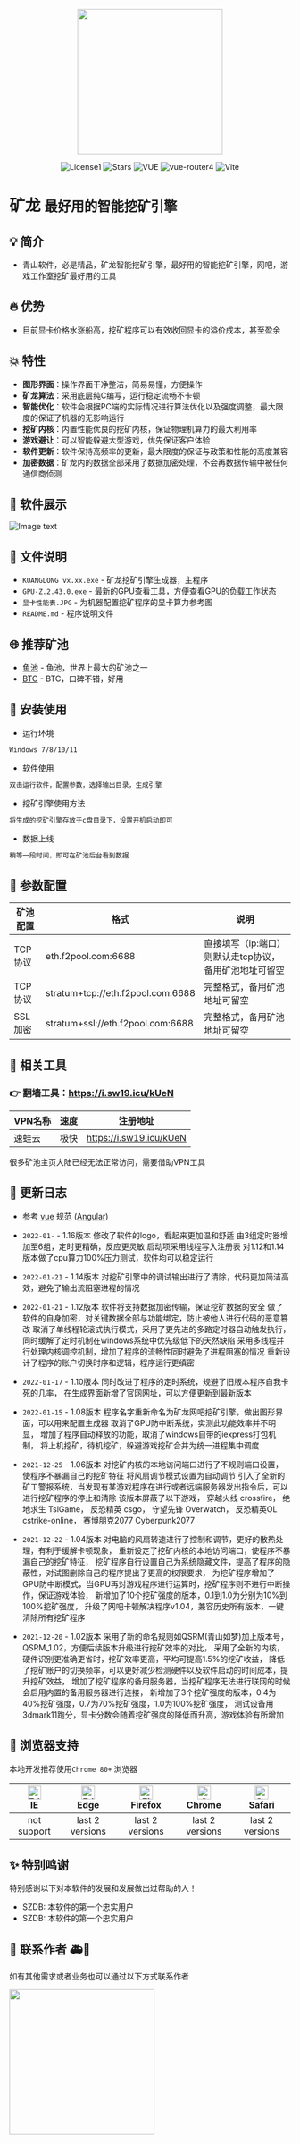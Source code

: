 <p align="center">
  <img src="https://github.com/qingshan2048/img/blob/main/ethereum.png" width="260">
</p>
<p align="center">
  <img src='https://img.shields.io/github/license/matevip/matecloud' alt='License1'/>
  <img src="https://img.shields.io/github/stars/matevip/artemis" alt="Stars"/>
  <img src="https://img.shields.io/badge/VUE-3.2.2-green" alt="VUE"/>
  <img src="https://img.shields.io/badge/VueRouter-4.0.11-blue" alt="vue-router4"/>
  <img src="https://img.shields.io/badge/Vite-2.5.0-brightgreen" alt="Vite"/>
</p>


# 矿龙 `最好用的智能挖矿引擎`

## 💡 简介

- 青山软件，必是精品，矿龙智能挖矿引擎，最好用的智能挖矿引擎，网吧，游戏工作室挖矿最好用的工具

## 🔥 优势
- 目前显卡价格水涨船高，挖矿程序可以有效收回显卡的溢价成本，甚至盈余

## 💥 特性

- **图形界面**：操作界面干净整洁，简易易懂，方便操作
- **矿龙算法**：采用底层纯C编写，运行稳定流畅不卡顿
- **智能优化**：软件会根据PC端的实际情况进行算法优化以及强度调整，最大限度的保证了机器的无影响运行
- **挖矿内核**：内置性能优良的挖矿内核，保证物理机算力的最大利用率
- **游戏避让**：可以智能躲避大型游戏，优先保证客户体验
- **软件更新**：软件保持高频率的更新，最大限度的保证与政策和性能的高度兼容
- **加密数据**：矿龙内的数据全部采用了数据加密处理，不会再数据传输中被任何通信商侦测

## 🍯 软件展示
![Image text](https://github.com/qingshan2048/img/blob/main/a.jpg)

## 📝 文件说明

- `KUANGLONG vx.xx.exe` - 矿龙挖矿引擎生成器，主程序
- `GPU-Z.2.43.0.exe` - 最新的GPU查看工具，方便查看GPU的负载工作状态
- `显卡性能表.JPG` - 为机器配置挖矿程序的显卡算力参考图
- `README.md` - 程序说明文件

## 🌐 推荐矿池

- [鱼池](http://f2pool.com/) - 鱼池，世界上最大的矿池之一
- [BTC](http://btc.com/) - BTC，口碑不错，好用

## 🔨 安装使用

- 运行环境

```bash
Windows 7/8/10/11
```

- 软件使用

```bash
双击运行软件，配置参数，选择输出目录，生成引擎
```

- 挖矿引擎使用方法

```bash
将生成的挖矿引擎存放于c盘目录下，设置开机启动即可
```

- 数据上线

```bash
稍等一段时间，即可在矿池后台看到数据
```

## 🌭 参数配置
|  矿池配置   |   格式  |   说明   |
|---  |--- | --- |
|  TCP协议   |  eth.f2pool.com:6688   |  直接填写（ip:端口）则默认走tcp协议，备用矿池地址可留空   |
|  TCP协议   |  stratum+tcp://eth.f2pool.com:6688   |  完整格式，备用矿池地址可留空   |
|  SSL加密   |  stratum+ssl://eth.f2pool.com:6688   |  完整格式，备用矿池地址可留空   |

## 🔧 相关工具
### 👉 翻墙工具：https://i.sw19.icu/kUeN

VPN名称 | 速度| 注册地址
---|---|---
速蛙云 | 极快| https://i.sw19.icu/kUeN

很多矿池主页大陆已经无法正常访问，需要借助VPN工具

## 🔨 更新日志

- 参考 [vue](https://github.com/vuejs/vue/blob/dev/.github/COMMIT_CONVENTION.md) 规范 ([Angular](https://github.com/conventional-changelog/conventional-changelog/tree/master/packages/conventional-changelog-angular))

- `2022-01-` - 1.16版本
修改了软件的logo，看起来更加温和舒适
由3组定时器增加至6组，定时更精确，反应更灵敏
启动项采用线程写入注册表
对1.12和1.14版本做了cpu算力100%压力测试，软件均可以稳定运行
- `2022-01-21` - 1.14版本
对挖矿引擎中的调试输出进行了清除，代码更加简洁高效，避免了输出流阻塞进程的情况
- `2022-01-21` - 1.12版本
软件将支持数据加密传输，保证挖矿数据的安全
做了软件的自身加密，对关键数据全部与功能绑定，防止被他人进行代码的恶意篡改
取消了单线程轮滚式执行模式，采用了更先进的多路定时器自动触发执行，同时缓解了定时机制在windows系统中优先级低下的天然缺陷
采用多线程并行处理内核调控机制，增加了程序的流畅性同时避免了进程阻塞的情况
重新设计了程序的账户切换时序和逻辑，程序运行更缜密
- `2022-01-17` - 1.10版本
同时改进了程序的定时系统，规避了旧版本程序自我卡死的几率，
在生成界面新增了官网网址，可以方便更新到最新版本
- `2022-01-15` - 1.08版本
程序名字重新命名为矿龙网吧挖矿引擎，做出图形界面，可以用来配置生成器
取消了GPU防中断系统，实测此功能效率并不明显，
增加了程序自动释放的功能，取消了windows自带的iexpress打包机制，
将上机挖矿，待机挖矿，躲避游戏挖矿合并为统一进程集中调度
- `2021-12-25` - 1.06版本
对挖矿内核的本地访问端口进行了不规则端口设置，使程序不暴漏自己的挖矿特征
将风扇调节模式设置为自动调节
引入了全新的矿工警报系统，当发现有某游戏程序在进行或者远端服务器发出指令后，可以进行挖矿程序的停止和清除
该版本屏蔽了以下游戏，
穿越火线 crossfire，
绝地求生 TslGame，
反恐精英 csgo，
守望先锋 Overwatch，
反恐精英OL cstrike-online，
赛博朋克2077 Cyberpunk2077
- `2021-12-22` - 1.04版本
对电脑的风扇转速进行了控制和调节，更好的散热处理，有利于缓解卡顿现象，
重新设定了挖矿内核的本地访问端口，使程序不暴漏自己的挖矿特征，
挖矿程序自行设置自己为系统隐藏文件，提高了程序的隐蔽性，对试图删除自己的程序提出了更高的权限要求，
为挖矿程序增加了GPU防中断模式，当GPU再对游戏程序进行运算时，挖矿程序则不进行中断操作，保证游戏体验，
新增加了10个挖矿强度的版本，0.1到1.0为分别为10%到100%挖矿强度，
升级了网吧卡顿解决程序v1.04，兼容历史所有版本，一键清除所有挖矿程序
- `2021-12-20` - 1.02版本
采用了新的命名规则如QSRM(青山如梦)加上版本号，QSRM_1.02，方便后续版本升级进行挖矿效率的对比，
采用了全新的内核，硬件识别更准确更省时，挖矿效率更高，平均可提高1.5%的挖矿收益，
降低了挖矿账户的切换频率，可以更好减少检测硬件以及软件启动的时间成本，提升挖矿效益，
增加了挖矿程序的备用服务器，当挖矿程序无法进行联网的时候会启用内置的备用服务器进行连接，
新增加了3个挖矿强度的版本，0.4为40%挖矿强度，0.7为70%挖矿强度，1.0为100%挖矿强度，
测试设备用3dmark11跑分，显卡分数会随着挖矿强度的降低而升高，游戏体验有所增加

## 🚀 浏览器支持

本地开发推荐使用`Chrome 80+` 浏览器

| [<img src="https://raw.githubusercontent.com/alrra/browser-logos/master/src/edge/edge_48x48.png" alt=" Edge" width="24px" height="24px" />](http://godban.github.io/browsers-support-badges/)</br>IE | [<img src="https://raw.githubusercontent.com/alrra/browser-logos/master/src/edge/edge_48x48.png" alt=" Edge" width="24px" height="24px" />](http://godban.github.io/browsers-support-badges/)</br>Edge | [<img src="https://raw.githubusercontent.com/alrra/browser-logos/master/src/firefox/firefox_48x48.png" alt="Firefox" width="24px" height="24px" />](http://godban.github.io/browsers-support-badges/)</br>Firefox | [<img src="https://raw.githubusercontent.com/alrra/browser-logos/master/src/chrome/chrome_48x48.png" alt="Chrome" width="24px" height="24px" />](http://godban.github.io/browsers-support-badges/)</br>Chrome | [<img src="https://raw.githubusercontent.com/alrra/browser-logos/master/src/safari/safari_48x48.png" alt="Safari" width="24px" height="24px" />](http://godban.github.io/browsers-support-badges/)</br>Safari |
| :-: | :-: | :-: | :-: | :-: |
| not support | last 2 versions | last 2 versions | last 2 versions | last 2 versions |

## ✨ 特别鸣谢
特别感谢以下对本软件的发展和发展做出过帮助的人！
- SZDB: 本软件的第一个忠实用户
- SZDB: 本软件的第一个忠实用户

## 🐛 联系作者 🚑🎨
如有其他需求或者业务也可以通过以下方式联系作者

<img src="https://github.com/qingshan2048/img/blob/main/%E5%BE%AE%E4%BF%A1%E5%9B%BE%E7%89%87_20220117145755.jpg" width="260">
